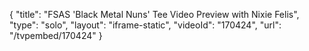 {
    "title": "FSAS 'Black Metal Nuns' Tee Video Preview with Nixie Felis",
    "type": "solo",
    "layout": "iframe-static",
    "videoId": "170424",
    "url": "\/tvpembed\/170424"
}